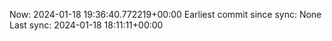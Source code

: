Now: 2024-01-18 19:36:40.772219+00:00 Earliest commit since sync: None Last sync: 2024-01-18 18:11:11+00:00
